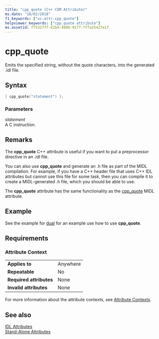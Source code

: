 ```yaml
---
title: "cpp_quote (C++ COM Attribute)"
ms.date: "10/02/2018"
f1_keywords: ["vc-attr.cpp_quote"]
helpviewer_keywords: ["cpp_quote attribute"]
ms.assetid: f75327ff-42bd-498b-9177-7ffa25427e1f
---
```

# cpp_quote

Emits the specified string, without the quote characters, into the generated .idl file.

## Syntax

```cpp
[ cpp_quote("statement") ];
```

### Parameters

*statement*<br/>
A C instruction.

## Remarks

The **cpp_quote** C++ attribute is useful if you want to put a preprocessor directive in an .idl file.

You can also use **cpp_quote** and generate an .h file as part of the MIDL compilation. For example, if you have a C++ header file that uses C++ IDL attributes but cannot use this file for some task, then you can compile it to create a MIDL-generated .h file, which you should be able to use.

The **cpp_quote** attribute has the same functionality as the [cpp_quote](/windows/desktop/Midl/cpp-quote) MIDL attribute.

## Example

See the example for [dual](dual.md) for an example use how to use **cpp_quote**.

## Requirements

### Attribute Context

|||
|-|-|
|**Applies to**|Anywhere|
|**Repeatable**|No|
|**Required attributes**|None|
|**Invalid attributes**|None|

For more information about the attribute contexts, see [Attribute Contexts](cpp-attributes-com-net.md#contexts).

## See also

[IDL Attributes](idl-attributes.md)<br/>
[Stand-Alone Attributes](stand-alone-attributes.md)
